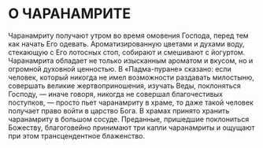 # О ЧАРАНАМРИТЕ

Чаранамриту получают утром во время омовения Господа, перед тем как начать Его одевать. Ароматизированную цветами и духами воду, стекающую с Его лотосных стоп, собирают и смешивают с йогуртом. Чаранамрита обладает не только изысканным ароматом и вкусом, но и огромной духовной ценностью. В «Падма-пуране» сказано: если человек, который никогда не имел возможности раздавать милостыню, совершать великие жертвоприношения, изучать Веды, поклоняться Господу, — иначе говоря, никогда не совершал благочестивых поступков, — просто пьет чаранамриту в храме, то даже такой человек получает право войти в царство Бога. В храмах принято хранить чаранамриту в большом сосуде. Преданные, пришедшие поклониться Божеству, благоговейно принимают три капли чаранамриты и ощущают при этом трансцендентное блаженство.
